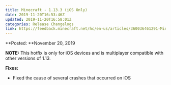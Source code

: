 ```yaml
---
title: Minecraft - 1.13.3 (iOS Only)
date: 2019-11-20T16:53:46Z
updated: 2019-11-20T16:58:01Z
categories: Release Changelogs
link: https://feedback.minecraft.net/hc/en-us/articles/360036461291-Minecraft-1-13-3-iOS-Only
---
```


**Posted: **November 20, 2019

**NOTE:** This hotfix is only for iOS devices and is multiplayer compatible with other versions of 1.13.  
  

**Fixes:**

- Fixed the cause of several crashes that occurred on iOS
